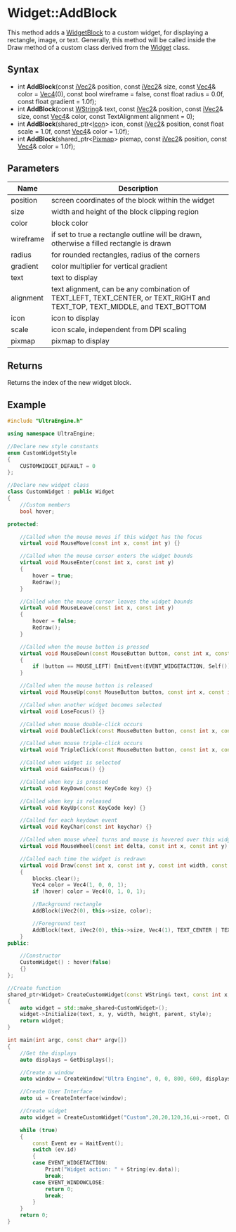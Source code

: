 # Widget::AddBlock

This method adds a [WidgetBlock](WidgetBlock.md) to a custom widget, for displaying a rectangle, image, or text. Generally, this method will be called inside the Draw method of a custom class derived from the [Widget](Widget.md) class.

## Syntax

- int **AddBlock**(const [iVec2](iVec2)& position, const [iVec2](iVec2)& size, const [Vec4](Vec4)& color = [Vec4](Vec4)(0), const bool wireframe = false, const float radius = 0.0f, const float gradient = 1.0f);
- int **AddBlock**(const [WString](WString.md)& text, const [iVec2](iVec2)& position, const [iVec2](iVec2)& size, const [Vec4](Vec4)& color, const TextAlignment alignment = 0);
- int **AddBlock**(shared_ptr<[Icon](Icon.md)> icon, const [iVec2](iVec2)& position, const float scale = 1.0f, const [Vec4](Vec4)& color = 1.0f);
- int **AddBlock**(shared_ptr<[Pixmap](Pixmap.md)> pixmap, const [iVec2](iVec2)& position, const [Vec4](Vec4)& color = 1.0f);

## Parameters

| Name | Description |
|---|---|
| position | screen coordinates of the block within the widget |
| size | width and height of the block clipping region |
| color | block color |
| wireframe | if set to true a rectangle outline will be drawn, otherwise a filled rectangle is drawn |
| radius | for rounded rectangles, radius of the corners |
| gradient | color multiplier for vertical gradient |
| text | text to display |
| alignment | text alignment, can be any combination of TEXT_LEFT, TEXT_CENTER, or TEXT_RIGHT and TEXT_TOP, TEXT_MIDDLE, and TEXT_BOTTOM
| icon | icon to display |
| scale | icon scale, independent from DPI scaling |
| pixmap | pixmap to display 

## Returns
Returns the index of the new widget block.

## Example

```c++
#include "UltraEngine.h"

using namespace UltraEngine;

//Declare new style constants
enum CustomWidgetStyle
{
    CUSTOMWIDGET_DEFAULT = 0
};

//Declare new widget class
class CustomWidget : public Widget
{
    //Custom members
    bool hover;

protected:

    //Called when the mouse moves if this widget has the focus
    virtual void MouseMove(const int x, const int y) {}

    //Called when the mouse cursor enters the widget bounds
    virtual void MouseEnter(const int x, const int y)
    {
        hover = true;
        Redraw();
    }

    //Called when the mouse cursor leaves the widget bounds
    virtual void MouseLeave(const int x, const int y)
    {
        hover = false;
        Redraw();
    }

    //Called when the mouse button is pressed
    virtual void MouseDown(const MouseButton button, const int x, const int y)
    {
        if (button == MOUSE_LEFT) EmitEvent(EVENT_WIDGETACTION, Self());
    }

    //Called when the mouse button is released
    virtual void MouseUp(const MouseButton button, const int x, const int y) {}

    //Called when another widget becomes selected
    virtual void LoseFocus() {}

    //Called when mouse double-click occurs
    virtual void DoubleClick(const MouseButton button, const int x, const int y) {}

    //Called when mouse triple-click occurs
    virtual void TripleClick(const MouseButton button, const int x, const int y) {}

    //Called when widget is selected
    virtual void GainFocus() {}

    //Called when key is pressed
    virtual void KeyDown(const KeyCode key) {}

    //Called when key is released
    virtual void KeyUp(const KeyCode key) {}

    //Called for each keydown event
    virtual void KeyChar(const int keychar) {}

    //Called when mouse wheel turns and mouse is hovered over this widget
    virtual void MouseWheel(const int delta, const int x, const int y) {}

    //Called each time the widget is redrawn
    virtual void Draw(const int x, const int y, const int width, const int height)
    {
        blocks.clear();
        Vec4 color = Vec4(1, 0, 0, 1);
        if (hover) color = Vec4(0, 1, 0, 1);

        //Background rectangle
        AddBlock(iVec2(0), this->size, color);

        //Foreground text
        AddBlock(text, iVec2(0), this->size, Vec4(1), TEXT_CENTER | TEXT_MIDDLE);
    }
public:

    //Constructor
    CustomWidget() : hover(false)
    {}
};

//Create function
shared_ptr<Widget> CreateCustomWidget(const WString& text, const int x, const int y, const int width, const int height, shared_ptr<Widget> parent, const CustomWidgetStyle style)
{
    auto widget = std::make_shared<CustomWidget>();
    widget->Initialize(text, x, y, width, height, parent, style);
    return widget;
}

int main(int argc, const char* argv[])
{
    //Get the displays
    auto displays = GetDisplays();

    //Create a window
    auto window = CreateWindow("Ultra Engine", 0, 0, 800, 600, displays[0]);

    //Create User Interface
    auto ui = CreateInterface(window);

    //Create widget
    auto widget = CreateCustomWidget("Custom",20,20,120,36,ui->root, CUSTOMWIDGET_DEFAULT);

    while (true)
    {
        const Event ev = WaitEvent();
        switch (ev.id)
        {
        case EVENT_WIDGETACTION:
            Print("Widget action: " + String(ev.data));
            break;
        case EVENT_WINDOWCLOSE:
            return 0;
            break;
        }
    }
    return 0;
}
```
